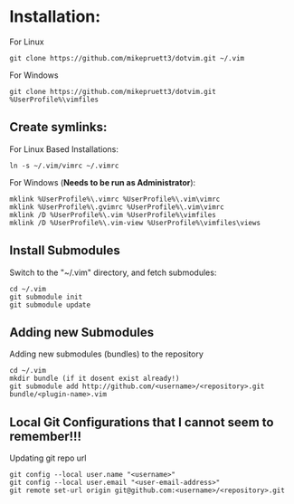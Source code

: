 # Installation:

For Linux

    git clone https://github.com/mikepruett3/dotvim.git ~/.vim

For Windows

    git clone https://github.com/mikepruett3/dotvim.git %UserProfile%\vimfiles

## Create symlinks:

For Linux Based Installations:

    ln -s ~/.vim/vimrc ~/.vimrc

For Windows (**Needs to be run as Administrator**):

    mklink %UserProfile%\.vimrc %UserProfile%\.vim\vimrc
    mklink %UserProfile%\.gvimrc %UserProfile%\.vim\vimrc
    mklink /D %UserProfile%\.vim %UserProfile%\vimfiles
    mklink /D %UserProfile%\.vim-view %UserProfile%\vimfiles\views

## Install Submodules

Switch to the "~/.vim" directory, and fetch submodules:

    cd ~/.vim
    git submodule init
    git submodule update

## Adding new Submodules

Adding new submodules (bundles) to the repository

    cd ~/.vim
    mkdir bundle (if it dosent exist already!)
    git submodule add http://github.com/<username>/<repository>.git bundle/<plugin-name>.vim

## Local Git Configurations that I cannot seem to remember!!!

Updating git repo url

    git config --local user.name "<username>"
    git config --local user.email "<user-email-address>"
    git remote set-url origin git@github.com:<username>/<repository>.git
